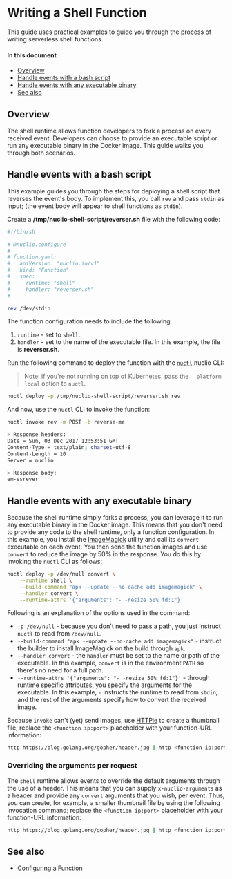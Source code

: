 # Writing a Shell Function

This guide uses practical examples to guide you through the process of writing serverless shell functions.

#### In this document

- [Overview](#overview)
- [Handle events with a bash script](#handle-events-with-a-bash-script)
- [Handle events with any executable binary](#handle-events-with-any-executable-binary)
- [See also](#see-also)

## Overview

The shell runtime allows function developers to fork a process on every received event. Developers can choose to provide an executable script or run any executable binary in the Docker image. This guide walks you through both scenarios.

## Handle events with a bash script

This example guides you through the steps for deploying a shell script that reverses the event's body. To implement this, you call `rev` and pass `stdin` as input; (the event body will appear to shell functions as `stdin`).

Create a **/tmp/nuclio-shell-script/reverser.sh** file with the following code:

```sh
#!/bin/sh

# @nuclio.configure
#
# function.yaml:
#   apiVersion: "nuclio.io/v1"
#   kind: "Function"
#   spec:
#     runtime: "shell"
#     handler: "reverser.sh"
#

rev /dev/stdin
```

The function configuration needs to include the following:

1. `runtime` - set to `shell`.
2. `handler` - set to the name of the executable file. In this example, the file is **reverser.sh**.

Run the following command to deploy the function with the [`nuctl`](/docs/reference/nuctl/nuctl.md) nuclio CLI:
> Note: if you're not running on top of Kubernetes, pass the `--platform local` option to `nuctl`.

```sh
nuctl deploy -p /tmp/nuclio-shell-script/reverser.sh rev
```

And now, use the `nuctl` CLI to invoke the function:
```sh
nuctl invoke rev -m POST -b reverse-me

> Response headers:
Date = Sun, 03 Dec 2017 12:53:51 GMT
Content-Type = text/plain; charset=utf-8
Content-Length = 10
Server = nuclio

> Response body:
em-esrever
```

## Handle events with any executable binary

Because the shell runtime simply forks a process, you can leverage it to run any executable binary in the Docker image. This means that you don't need to provide any code to the shell runtime, only a function configuration. In this example, you install the [ImageMagick](https://www.imagemagick.org/script/index.php) utility and call its `convert` executable on each event. You then send the function images and use `convert` to reduce the image by 50% in the response. You do this by invoking the `nuctl` CLI as follows:

```sh
nuctl deploy -p /dev/null convert \
    --runtime shell \
    --build-command "apk --update --no-cache add imagemagick" \
    --handler convert \
    --runtime-attrs '{"arguments": "- -resize 50% fd:1"}'
```

Following is an explanation of the options used in the command:

- `-p /dev/null` - because you don't need to pass a path, you just instruct `nuctl` to read from `/dev/null`.
- `--build-command "apk --update --no-cache add imagemagick"` - instruct the builder to install ImageMagick on the build through `apk`.
- `--handler convert` - the `handler` must be set to the name or path of the executable. In this example, `convert` is in the environment `PATH` so there's no need for a full path.
- `--runtime-attrs '{"arguments": "- -resize 50% fd:1"}'` - through runtime specific attributes, you specify the arguments for the executable. In this example, `-` instructs the runtime to read from `stdin`, and the rest of the arguments specify how to convert the received image.

Because `invoke` can't (yet) send images, use [HTTPie](https://httpie.org/) to create a thumbnail file; replace the `<function ip:port>` placeholder with your function-URL information:

```sh
http https://blog.golang.org/gopher/header.jpg | http <function ip:port> > thumb.jpg
```

### Overriding the arguments per request

The `shell` runtime allows events to override the default arguments through the use of a header. This means that you can supply `x-nuclio-arguments` as a header and provide any `convert` arguments that you wish, per event. Thus, you can create, for example, a smaller thumbnail file by using the following invocation command; replace the `<function ip:port>` placeholder with your function-URL information:

```sh
http https://blog.golang.org/gopher/header.jpg | http <function ip:port> x-nuclio-arguments:"- -resize 20% fd:1" > thumb.jpg 
```

## See also

- [Configuring a Function](/docs/concepts/configuring-a-function.md)


